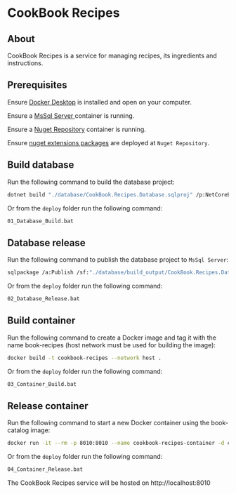 # CookBook Recipes

## About

CookBook Recipes is a service for managing recipes, its ingredients and instructions.

## Prerequisites

Ensure [Docker Desktop](https://www.docker.com/) is installed and open on your computer.

Ensure a [MsSql Server ](../CookBook.MsSqlServer//README.md/) container is running.

Ensure a [Nuget Repository](../CookBook.NugetRepository/README.md/) container is running.

Ensure [nuget extensions packages](../README.md#deploy) are deployed at `Nuget Repository`.

## Build database

Run the following command to build the database project:

```bash
dotnet build "./database/CookBook.Recipes.Database.sqlproj" /p:NetCoreBuild=true /p:NETCoreTargetsPath="C:\Users\laura.kolcavova\.azuredatastudio\extensions\microsoft.sql-database-projects-1.4.2\BuildDirectory" -o "./database/build_output"
```

Or from the `deploy` folder run the following command:

```Bash
01_Database_Build.bat
```

## Database release

Run the following command to publish the database project to `MsSql Server`:

```Bash
sqlpackage /a:Publish /sf:"./database/build_output/CookBook.Recipes.Database.dacpac" /TargetConnectionString:"Data source=localhost,8000;User Id=SA;Initial Catalog=CookBookRecipes;Integrated Security=False;TrustServerCertificate=True;Application Name=CookBookRecipes;Password=y9WH7F4hNL"
```

Or from the `deploy` folder run the following command:

```Bash
02_Database_Release.bat
```

## Build container

Run the following command to create a Docker image and tag it with the name book-recipes (host network must be used for building the image):

```Bash
docker build -t cookbook-recipes --network host .
```

Or from the `deploy` folder run the following command:

```Bash
03_Container_Build.bat
```

## Release container

Run the following command to start a new Docker container using the book-catalog image:

```Bash
docker run -it --rm -p 8010:8010 --name cookbook-recipes-container -d cookbook-recipes
```

Or from the `deploy` folder run the following command:

```Bash
04_Container_Release.bat
```

The CookBook Recipes service will be hosted on http://localhost:8010
